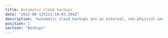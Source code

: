 ```yaml
---
title: Automatic cloud backups
date: "2022-08-13T211:10:03.284Z"
description: "Automatic cloud backups are an external, non-physical and secure way of being elastic in the event of an attack on your company. There are many options in this field, consider companies like Backblaze and Dropbox business - these can offer up to unlimited storage for all your data needs."
position: 1
section: "Backups"
---
```

